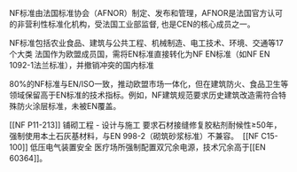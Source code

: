 NF标准由法国标准协会（AFNOR）制定、发布和管理，AFNOR是法国官方认可的非营利性标准化机构，受法国工业部监督, 也是CEN的核心成员之一。

NF标准包括农业食品、建筑与公共工程、机械制造、电工技术、环境、交通等17个大类
法国作为欧盟成员国，需将EN标准直接转化为NF EN标准（如NF EN 1092-1法兰标准），并撤销冲突的国内标准

80%的NF标准与EN/ISO一致，推动欧盟市场一体化，但在建筑防火、食品卫生等领域保留高于EN标准的技术指标。例如，NF建筑规范要求历史建筑改造需符合特殊防火涂层标准，未被EN覆盖。


[[NF P11-213]]  铺砌工程 - 设计与施工
要求石材接缝修复胶粘剂耐候性≥50年，强制使用本土石灰基材料，与EN 998-2（砌筑砂浆标准）不兼容。
​
[[NF C15-100]] 低压电气装置安全
医疗场所强制配置双冗余电源，技术冗余高于[[EN 60364]]。
